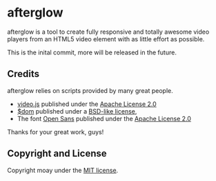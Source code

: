 # afterglow

afterglow is a tool to create fully responsive and totally awesome video players from an HTML5 video element with as little effort as possible.

This is the inital commit, more will be released in the future.

## Credits

afterglow relies on scripts provided by many great people.

- [video.js](http://www.videojs.com/) published under the [Apache License 2.0](https://github.com/videojs/video.js/blob/master/LICENSE)
- [$dom](http://julienw.github.io/dollardom/) published under a [BSD-like license](https://github.com/julienw/dollardom/blob/master/LICENSE),
- The font [Open Sans](https://www.google.com/fonts/specimen/Open+Sans) published under the [Apache License 2.0](http://www.apache.org/licenses/LICENSE-2.0.html)

Thanks for your great work, guys!

## Copyright and License

Copyright moay under the [MIT license](LICENSE.md).
